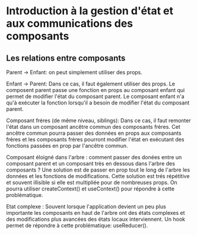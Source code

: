 # Introduction à la gestion d'état et aux communications des composants

## Les relations entre composants

Parent -> Enfant: on peut simplement utiliser des props.

Enfant -> Parent: Dans ce cas, il faut également utiliser des props. Le composent parent passe une fonction en props au
composant enfant qui permet de modifier l'état du composant parent. Le composant enfant n'a qu'à exécuter la fonction
lorsqu'il a besoin de modifier l'état du composant parent.

Composant fréres (de même niveau, siblings): Dans ce cas, il faut remonter l'état dans un composant ancêtre commun des
composants frères. Cet ancêtre commun pourra passer des données en props aux composants frères et les composants frères
pourront modifier l'état en exécutant des fonctions passées en prop par l'ancêtre commun.

Composant éloigné dans l'arbre : comment passer des donées entre un composant parent et un composant très en dessous dans
l'arbre des composants ? Une solution est de passer en prop tout le long de l'arbre les données et les fonctions de
modifications. Cette solution est trés répétitive et souvent illisible si elle est multipliée pour de nombreuses props.
On pourra utiliser createContext() et useContext() pour répondre à cette problématique.

Etat complexe : Souvent lorsque l'application devient un peu plus importante les composants en haut de l'arbre ont des
états complexes et des modifications plus avancées des états locaux interviennent. Un hook permet de répondre à cette
problématique: useReducer().